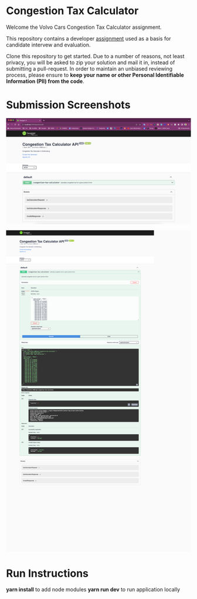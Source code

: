 # Congestion Tax Calculator

Welcome the Volvo Cars Congestion Tax Calculator assignment.

This repository contains a developer [assignment](ASSIGNMENT.md) used as a basis for candidate intervew and evaluation.

Clone this repository to get started. Due to a number of reasons, not least privacy, you will be asked to zip your solution and mail it in, instead of submitting a pull-request. In order to maintain an unbiased reviewing process, please ensure to **keep your name or other Personal Identifiable Information (PII) from the code**.


# Submission Screenshots

![Screenshot of Swagger](https://github.com/uday4393/congestion-tax-calculator/raw/main/screenshots/swagger.png)

![Screenshot of Response](https://github.com/uday4393/congestion-tax-calculator/raw/main/screenshots/response.png)

# Run Instructions
**yarn install** to add node modules
**yarn run dev** to run application locally
